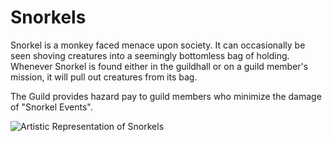 # Snorkels

Snorkel is a monkey faced menace upon society.
It can occasionally be seen shoving creatures into a seemingly bottomless bag of holding.
Whenever Snorkel is found either in the guildhall or on a guild member's mission, it will pull out creatures from its bag.

The Guild provides hazard pay to guild members who minimize the damage of "Snorkel Events".

![Artistic Representation of Snorkels](/img/npc/Snorkles.png)